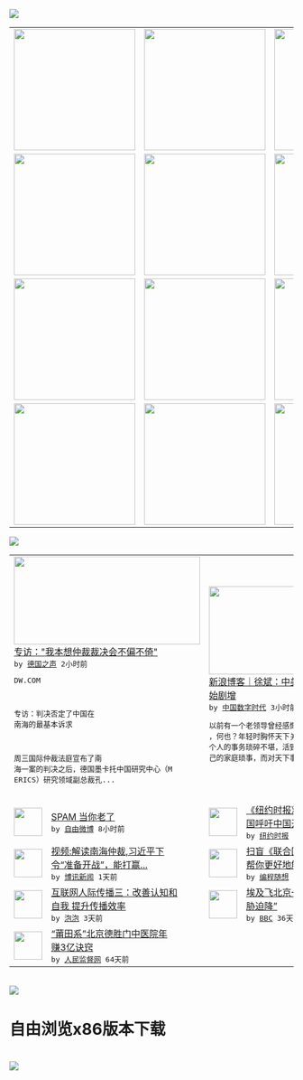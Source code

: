 

<a href="https://github.com/greatfire/z/raw/master/FreeBrowser.apk"><img src="https://raw.githubusercontent.com/greatfire/wiki/master/x/header.png" /></a><table><tr><td width="262" align="center" valign="center"><a href="https://github.com/greatfire/wiki/wiki/nyt" title="纽约时报中文网 国际纵览"><img src="https://raw.githubusercontent.com/greatfire/wiki/master/x/nyt_flag.png" width="215"/></a></td><td width="262" align="center" valign="center"><a href="https://github.com/greatfire/wiki/wiki/dw" title=""><img src="https://raw.githubusercontent.com/greatfire/wiki/master/x/dw_flag.png" width="215"/></a></td><td width="262" align="center" valign="center"><a href="https://github.com/greatfire/wiki/wiki/rmjd" title=""><img src="https://raw.githubusercontent.com/greatfire/wiki/master/x/rmjd_flag.png" width="215"/></a></td></tr><tr><td width="262" align="center" valign="center"><a href="https://github.com/paopaonetizen/website" title="泡泡 - 未经审查的互联网信息"><img src="https://raw.githubusercontent.com/greatfire/wiki/master/x/pp_flag.png" width="215"/></a></td><td width="262" align="center" valign="center"><a href="https://github.com/getlantern/mirror" title="以及自由微博和GreatFire.org官方中文论坛"><img src="https://raw.githubusercontent.com/greatfire/wiki/master/x/lantern_flag.png" width="215"/></a></td><td width="262" align="center" valign="center"><a href="https://github.com/cdtmirrors/m/" title=""><img src="https://raw.githubusercontent.com/greatfire/wiki/master/x/cdt_flag.png" width="215"/></a></td></tr><tr><td width="262" align="center" valign="center"><a href="https://github.com/program-think/blog" title="编程随想的博客"><img src="https://raw.githubusercontent.com/greatfire/wiki/master/x/pt_flag.png" width="215"/></a></td><td width="262" align="center" valign="center"><a href="https://github.com/greatfire/wiki/wiki/bbc" title=""><img src="https://raw.githubusercontent.com/greatfire/wiki/master/x/bbc_flag.png" width="215"/></a></td><td width="262" align="center" valign="center"><a href="https://github.com/freeweibo/s" title="自由微博 - 匿名和不受屏蔽的新浪微博搜索"><img src="https://raw.githubusercontent.com/greatfire/wiki/master/x/fw_flag.png" width="215"/></a></td></tr><tr><td width="262" align="center" valign="center"><a href="https://github.com/greatfire/wiki/wiki/google" title=""><img src="https://raw.githubusercontent.com/greatfire/wiki/master/x/google_flag.png" width="215"/></a></td><td width="262" align="center" valign="center"><a href="https://github.com/bxnews/boxun" title=""><img src="https://raw.githubusercontent.com/greatfire/wiki/master/x/bx_flag.png" width="215"/></a></td><td width="262" align="center" valign="center"><a href="https://github.com/greatfire/wiki/wiki/open-source" title="欢迎访问GreatFire.org开发者项目网站"><img src="https://raw.githubusercontent.com/greatfire/wiki/master/x/open-source_flag.png" width="215"/></a></td></tr></table><img src="https://raw.githubusercontent.com/greatfire/wiki/master/x/newsfeed text.png" /><table cols="4"><tr><td colspan="2" width="380"><a href="http://dw.com/p/1JOVz?maca=chi-GK-text-greatfire-all-chinese-15625-xml-mrss"><img src="http://www.dw.com/image/0,,19394772_302,00.jpg" width="330" height="156"/></a></br><a href="http://dw.com/p/1JOVz?maca=chi-GK-text-greatfire-all-chinese-15625-xml-mrss">专访："我本想仲裁裁决会不偏不倚"</a></br><kbd> by <a href="http://dw.de">德国之声</a> 2小时前 </kbd></br><pre>DW.COM专访：判决否定了中国在<br/>南海的最基本诉求周三国际仲裁法庭宣布了南<br/>海一案的判决之后，德国墨卡托中国研究中心（M<br/>ERICS）研究领域副总裁孔...</pre></td><td colspan="2" width="380"><a href="http://feedproxy.google.com/~r/chinadigitaltimes/IyPt/~3/wYoRXCojQ_w/"><img src="https://raw.githubusercontent.com/greatfire/wiki/master/x/cdt_logo_b.png" width="330" height="156"/></a></br><a href="http://feedproxy.google.com/~r/chinadigitaltimes/IyPt/~3/wYoRXCojQ_w/">新浪博客｜徐斌：中美摩擦开枪走火的概率开<br/>始剧增</a></br><kbd> by <a href="http://chinadigitaltimes.net/chinese/">中国数字时代</a> 3小时前 </kbd></br><pre>以前有一个老领导曾经感慨的说他自己是越活越小<br/>，何也？年轻时胸怀天下关注国家大事，觉得自己<br/>个人的事务琐碎不堪，活到老了，越来越只关注自<br/>己的家庭琐事，而对天下事关注...</pre></td></tr><tr><td><img src="http://ww1.sinaimg.cn/large/713b3d4fjw1f5snzi6nnhg20dc08we86.gif" width="50" height="50"/></td><td width="280"><a href="https://freeweibo.com/weibo/3996910903180663">SPAM 当你老了</a></br><kbd> by <a href="https://freeweibo.com/">自由微博</a> 8小时前 </kbd></td><td><img src="https://static01.nyt.com/images/2016/07/12/blogs/iht-retrospective-07-1966-johnsonvietnam/iht-retrospective-07-1966-johnsonvietnam-jumbo.jpg" width="50" height="50"/></td><td width="280"><a href="https://d7odklm2qes9e.cloudfront.net/international/20160713/t13iht-retrospective-1966/">《纽约时报》历史上的今天：美<br/>国呼吁中国开放</a></br><kbd> by <a href="http://m.cn.nytimes.com/">纽约时报</a> 1天前 </kbd></td></tr><tr><td><img src="https://raw.githubusercontent.com/greatfire/wiki/master/x/bx_logo.png" width="50" height="50"/></td><td width="280"><a href="http://www.boxun.com/news/gb/intl/2016/07/201607130302.shtml">视频:解读南海仲裁,习近平下<br/>令“准备开战”，能打赢...</a></br><kbd> by <a href="http://www.boxun.com">博讯新闻</a> 1天前 </kbd></td><td><img src="https://lh6.googleusercontent.com/ioMh-AY9SbuhP9uZbL3W6ze4l3ZszvNEGGbhCrNrfsJXt02Y0iRtj112-__lMvco5NAeAvk1iOhyBVemEvzppN62HdL5_WaZopukfhYPVMGreov_Z-PT9AhwvC31yO7vTCTcQirP3W0" width="50" height="50"/></td><td width="280"><a href="http://feedproxy.google.com/~r/programthink/~3/OLue0DzvyNo/UNCLOS.html">扫盲《联合国海洋法公约》——<br/>帮你更好地解读“中菲南...</a></br><kbd> by <a href="http://program-think.blogspot.com">编程随想</a> 1天前 </kbd></td></tr><tr><td><img src="https://pao-pao.net/sites/pao-pao.net/files/styles/large/public/tu_1_43.jpg?itok=wvj8MMW3" width="50" height="50"/></td><td width="280"><a href="https://pao-pao.net/article/719">互联网人际传播三：改善认知和<br/>自我  提升传播效率</a></br><kbd> by <a href="https://pao-pao.net">泡泡</a> 3天前 </kbd></td><td><img src="http://a.files.bbci.co.uk/worldservice/live/assets/images/2016/05/19/160519172724_egypt_air_plane_144x81__nocredit.jpg" width="50" height="50"/></td><td width="280"><a href="http://www.bbc.com/zhongwen/simp/world/2016/06/160608_egypt_china_flight_uzbekistan">埃及飞北京一架客机“因炸弹威<br/>胁迫降”</a></br><kbd> by <a href="http://www.bbc.co.uk/zhongwen/simp">BBC</a> 36天前 </kbd></td></tr><tr><td><img src="http://www.rmjdw.com/uploads/160510/3-1605102102421C.jpg" width="50" height="50"/></td><td width="280"><a href="http://www.rmjdw.com//tebiebaodao/20160510/15526.html">“莆田系”北京德胜门中医院年<br/>赚3亿诀窍 </a></br><kbd> by <a href="http://www.rmjdw.com/">人民监督网</a> 64天前 </kbd></td></table></br><a href="https://github.com/greatfire/z/raw/master/FreeBrowser.apk"><img src="https://raw.githubusercontent.com/greatfire/wiki/master/x/download app.png" /></a><h1>自由浏览x86版本下载<h1><a href="https://github.com/greatfire/z/raw/master/FreeBrowser-x86.apk"><img src="https://raw.githubusercontent.com/greatfire/images/master/fb86.qr.png" /></a>